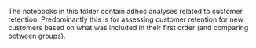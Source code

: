 The notebooks in this folder contain adhoc analyses related to customer retention.  Predominantly this is for assessing customer retention for new customers based on what was included in their first order (and comparing between groups).  